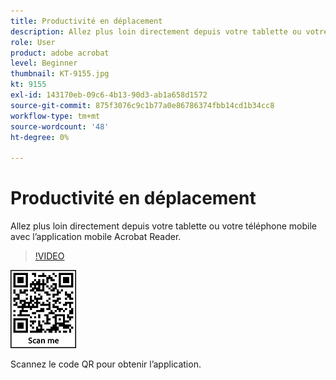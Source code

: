 ```yaml
---
title: Productivité en déplacement
description: Allez plus loin directement depuis votre tablette ou votre téléphone mobile avec l’application mobile Acrobat Reader
role: User
product: adobe acrobat
level: Beginner
thumbnail: KT-9155.jpg
kt: 9155
exl-id: 143170eb-09c6-4b13-90d3-ab1a658d1572
source-git-commit: 875f3076c9c1b77a0e86786374fbb14cd1b34cc8
workflow-type: tm+mt
source-wordcount: '48'
ht-degree: 0%

---
```


# Productivité en déplacement

Allez plus loin directement depuis votre tablette ou votre téléphone mobile avec l’application mobile Acrobat Reader.

>[!VIDEO](https://video.tv.adobe.com/v/337972?hidetitle=true)

![Code QR](../assets/Acrobatqrcode.jpg)

Scannez le code QR pour obtenir l’application.
